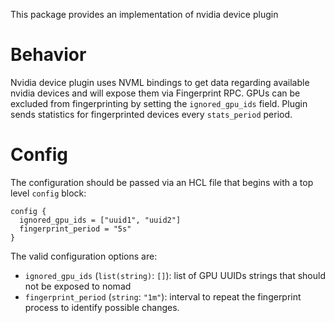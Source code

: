 This package provides an implementation of nvidia device plugin

# Behavior

Nvidia device plugin uses NVML bindings to get data regarding available nvidia devices and will expose them via Fingerprint RPC. GPUs can be excluded from fingerprinting by setting the `ignored_gpu_ids` field. Plugin sends statistics for fingerprinted devices every `stats_period` period.

# Config

The configuration should be passed via an HCL file that begins with a top level `config` block:

```
config {
  ignored_gpu_ids = ["uuid1", "uuid2"]
  fingerprint_period = "5s"
}
```

The valid configuration options are:

* `ignored_gpu_ids` (`list(string)`: `[]`): list of GPU UUIDs strings that should not be exposed to nomad
* `fingerprint_period` (`string`: `"1m"`): interval to repeat the fingerprint process to identify possible changes.
